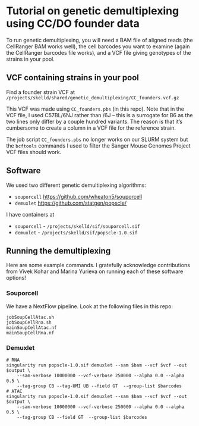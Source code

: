 # Tutorial on genetic demultiplexing using CC/DO founder data

To run genetic demultiplexing, you will need a BAM file of aligned reads
(the CellRanger BAM works well), the cell barcodes you want to
examine (again the CellRanger barcodes file works), and a VCF file
giving genotypes of the strains in your pool.


## VCF containing strains in your pool

Find a founder strain VCF at
`/projects/skelld/shared/genetic_demultiplexing/CC_founders.vcf.gz`

This VCF was made using `CC_founders.pbs` (in this repo).
Note that in the VCF file, I used C57BL/6NJ rather than /6J – this is a 
surrogate for B6 as the two lines only differ by a couple hundred variants. 
The reason is that it’s cumbersome to create a column in a VCF file for the 
reference strain.

The job script `CC_founders.pbs` no longer works on our SLURM system
but the `bcftools` commands I used to filter the Sanger Mouse Genomes
Project VCF files should work.


## Software

We used two different genetic demultiplexing algorithms:

 * `souporcell` https://github.com/wheaton5/souporcell
 * `demuxlet` https://github.com/statgen/popscle/

I have containers at

 * `souporcell` - `/projects/skelld/sif/souporcell.sif`
 * `demuxlet` - `/projects/skelld/sif/popscle-1.0.sif`

## Running the demultiplexing

Here are some example commands. I gratefully acknowledge contributions from Vivek Kohar 
and Marina Yurieva on running each of these software options!

### Souporcell

We have a NextFlow pipeline. Look at the following files in this repo:
```
jobSoupCellAtac.sh
jobSoupCellRna.sh
mainSoupCellAtac.nf
mainSoupCellRna.nf
```

### Demuxlet

```
# RNA
singularity run popscle-1.0.sif demuxlet --sam $bam --vcf $vcf --out $output \
    --sam-verbose 10000000 --vcf-verbose 250000 --alpha 0.0 --alpha 0.5 \
    --tag-group CB --tag-UMI UB --field GT  --group-list $barcodes
# ATAC
singularity run popscle-1.0.sif demuxlet --sam $bam --vcf $vcf --out $output \
    --sam-verbose 10000000 --vcf-verbose 250000 --alpha 0.0 --alpha 0.5 \
    --tag-group CB --field GT  --group-list $barcodes
```

